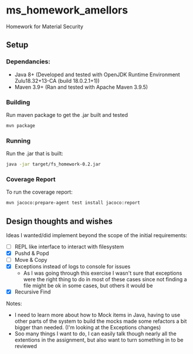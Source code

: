 # ms_homework_amellors
Homework for Material Security

## Setup

### Dependancies:
* Java 8+ (Developed and tested with OpenJDK Runtime Environment Zulu18.32+13-CA (build 18.0.2.1+1))
* Maven 3.9+ (Ran and tested with Apache Maven 3.9.5)

### Building
Run maven package to get the .jar built and tested
```bash 
mvn package
```

### Running
Run the .jar that is built:
```bash 
java -jar target/fs_homework-0.2.jar
```

### Coverage Report
To run the coverage report:
```bash
mvn jacoco:prepare-agent test install jacoco:report
```

## Design thoughts and wishes

Ideas I wanted/did implement beyond the scope of the initial requirements:
- [ ] REPL like interface to interact with filesystem
- [X] Pushd & Popd
- [ ] Move & Copy
- [X] Exceptions instead of logs to console for issues
  * As I was going through this exercise I wasn't sure that exceptions were the right thing to do in most of these cases since not finding a file might be ok in some cases, but others it would be
- [X] Recursive Find

Notes:
* I need to learn more about how to Mock items in Java, having to use other parts of the system to build the mocks made some refactors a bit bigger than needed. (I'm looking at the Exceptions changes)
* Soo many things I want to do, I can easily talk though nearly all the extentions in the assignment, but also want to turn something in to be reviewed
